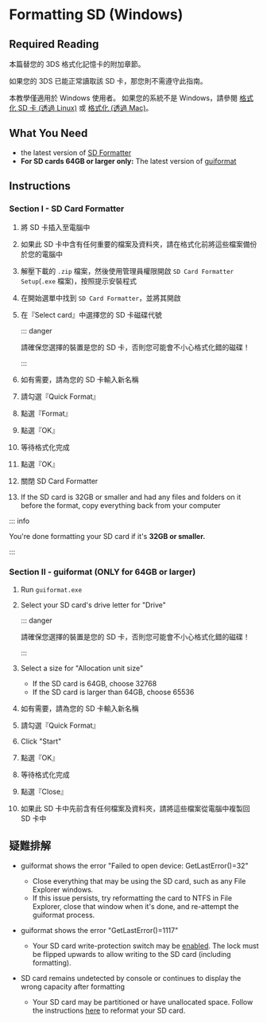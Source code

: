 # Formatting SD (Windows)

## Required Reading

本篇替您的 3DS 格式化記憶卡的附加章節。

如果您的 3DS 已能正常讀取該 SD 卡，那您則不需遵守此指南。

本教學僅適用於 Windows 使用者。 如果您的系統不是 Windows，請參閱 [格式化 SD 卡 (透過 Linux)](formatting-sd-\(linux\)) 或 [格式化 (透過 Mac)](formatting-sd-\(mac\))。

## What You Need

- the latest version of [SD Formatter](https://www.sdcard.org/downloads/formatter/sd-memory-card-formatter-for-windows-download/)
- **For SD cards 64GB or larger only:** The latest version of [guiformat](http://ridgecrop.co.uk/index.htm?guiformat.htm)

## Instructions

### Section I - SD Card Formatter

1. 將 SD 卡插入至電腦中

2. 如果此 SD 卡中含有任何重要的檔案及資料夾，請在格式化前將這些檔案備份於您的電腦中

3. 解壓下載的 `.zip` 檔案，然後使用管理員權限開啟 `SD Card Formatter Setup`(`.exe` 檔案)，按照提示安裝程式

4. 在開始選單中找到 `SD Card Formatter`，並將其開啟

5. 在『Select card』中選擇您的 SD 卡磁碟代號

   ::: danger

   請確保您選擇的裝置是您的 SD 卡，否則您可能會不小心格式化錯的磁碟！

   :::

6. 如有需要，請為您的 SD 卡輸入新名稱

7. 請勾選『Quick Format』

8. 點選『Format』

9. 點選『OK』

10. 等待格式化完成

11. 點選『OK』

12. 關閉 SD Card Formatter

13. If the SD card is 32GB or smaller and had any files and folders on it before the format, copy everything back from your computer

::: info

You're done formatting your SD card if it's **32GB or smaller.**

:::

### Section II - guiformat (ONLY for 64GB or larger)

1. Run `guiformat.exe`

2. Select your SD card's drive letter for "Drive"

   ::: danger

   請確保您選擇的裝置是您的 SD 卡，否則您可能會不小心格式化錯的磁碟！

   :::

3. Select a size for "Allocation unit size"
   - If the SD card is 64GB, choose 32768
   - If the SD card is larger than 64GB, choose 65536

4. 如有需要，請為您的 SD 卡輸入新名稱

5. 請勾選『Quick Format』

6. Click "Start"

7. 點選『OK』

8. 等待格式化完成

9. 點選『Close』

10. 如果此 SD 卡中先前含有任何檔案及資料夾，請將這些檔案從電腦中複製回 SD 卡中

## 疑難排解

- guiformat shows the error "Failed to open device: GetLastError()=32"
  - Close everything that may be using the SD card, such as any File Explorer windows.
  - If this issue persists, try reformatting the card to NTFS in File Explorer, close that window when it's done, and re-attempt the guiformat process.

- guiformat shows the error "GetLastError()=1117"
  - Your SD card write-protection switch may be [enabled](/images/sdlock.png). The lock must be flipped upwards to allow writing to the SD card (including formatting).

- SD card remains undetected by console or continues to display the wrong capacity after formatting
  - Your SD card may be partitioned or have unallocated space. Follow the instructions [here](https://wiki.hacks.guide/wiki/SD_Clean/Windows) to reformat your SD card.
